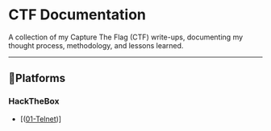 # CTF Documentation

A collection of my Capture The Flag (CTF) write-ups, documenting my thought process, methodology, and lessons learned.  

---

## 📂Platforms

### HackTheBox

* [([01-Telnet](https://github.com/FahadKhan21410/CTF-Documentation/tree/main/01-Telnet))]
